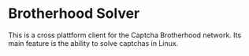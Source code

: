 # Brotherhood Solver

This is a cross plattform client for the Captcha Brotherhood network. Its main
feature is the ability to solve captchas in Linux.

